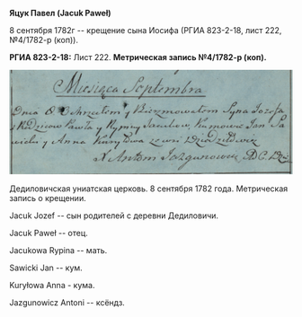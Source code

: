 **Яцук Павел (Jacuk Paweł)**

8 сентября 1782г -- крещение сына Иосифа (РГИА 823-2-18, лист 222,
№4/1782-р (коп)).

**РГИА 823-2-18:** Лист 222. **Метрическая запись №4/1782-р (коп).**

![](./media/fae93e4d6e80e42e76948cf25079c4ecfefaa87a.png)

Дедиловичская униатская церковь. 8 сентября 1782 года. Метрическая
запись о крещении.

Jacuk Jozef -- сын родителей с деревни Дедиловичи.

Jacuk Paweł -- отец.

Jacukowa Rypina -- мать.

Sawicki Jan -- кум.

Kuryłowa Anna - кума.

Jazgunowicz Antoni -- ксёндз.
